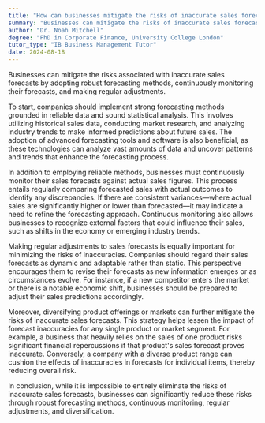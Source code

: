 ```yaml
---
title: "How can businesses mitigate the risks of inaccurate sales forecasts?"
summary: "Businesses can mitigate the risks of inaccurate sales forecasts by implementing robust forecasting methods, continuous monitoring, and regular adjustments."
author: "Dr. Noah Mitchell"
degree: "PhD in Corporate Finance, University College London"
tutor_type: "IB Business Management Tutor"
date: 2024-08-18
---
```


Businesses can mitigate the risks associated with inaccurate sales forecasts by adopting robust forecasting methods, continuously monitoring their forecasts, and making regular adjustments.

To start, companies should implement strong forecasting methods grounded in reliable data and sound statistical analysis. This involves utilizing historical sales data, conducting market research, and analyzing industry trends to make informed predictions about future sales. The adoption of advanced forecasting tools and software is also beneficial, as these technologies can analyze vast amounts of data and uncover patterns and trends that enhance the forecasting process.

In addition to employing reliable methods, businesses must continuously monitor their sales forecasts against actual sales figures. This process entails regularly comparing forecasted sales with actual outcomes to identify any discrepancies. If there are consistent variances—where actual sales are significantly higher or lower than forecasted—it may indicate a need to refine the forecasting approach. Continuous monitoring also allows businesses to recognize external factors that could influence their sales, such as shifts in the economy or emerging industry trends.

Making regular adjustments to sales forecasts is equally important for minimizing the risks of inaccuracies. Companies should regard their sales forecasts as dynamic and adaptable rather than static. This perspective encourages them to revise their forecasts as new information emerges or as circumstances evolve. For instance, if a new competitor enters the market or there is a notable economic shift, businesses should be prepared to adjust their sales predictions accordingly.

Moreover, diversifying product offerings or markets can further mitigate the risks of inaccurate sales forecasts. This strategy helps lessen the impact of forecast inaccuracies for any single product or market segment. For example, a business that heavily relies on the sales of one product risks significant financial repercussions if that product's sales forecast proves inaccurate. Conversely, a company with a diverse product range can cushion the effects of inaccuracies in forecasts for individual items, thereby reducing overall risk.

In conclusion, while it is impossible to entirely eliminate the risks of inaccurate sales forecasts, businesses can significantly reduce these risks through robust forecasting methods, continuous monitoring, regular adjustments, and diversification.
    